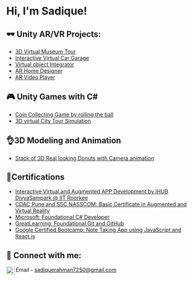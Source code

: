 <h1>Hi, I'm Sadique! <br/></h1>

<h2>🕶️ Unity AR/VR Projects:</h2>

  - [3D Virtual Museum Tour]()
  - [Interactive Virtual Car Garage](https://github.com/joshmadakor1/Algorithms-Practice)
  - [Virtual object Integrator](https://github.com/joshmadakor1/Algorithms-Practice)
  - [AR Home Designer](https://github.com/joshmadakor1/Algorithms-Practice)
  - [AR Video Player](https://github.com/joshmadakor1/Algorithms-Practice)

<h2>🎮 Unity Games with C#</h2>

- [Coin Collecting Game by rolling the ball](https://www.youtube.com/watch?v=a83ASGn_V_s)
- [3D virtual City Tour Simulation](https://www.youtube.com/watch?v=uHy3oM7NnoU)

<h2>👌3D Modeling and Animation</h2>

- [Stack of 3D Real looking Donuts with Camera animation](https://www.youtube.com/watch?v=a83ASGn_V_s)

<h2>📄Certifications</h2>

  - [Interactive Virtual and Augmented APP Development by iHUB DivyaSampark @ IIT Roorkee](https://www.linkedin.com/in/sadique-rahman-aa2951209/details/certifications/1735464798714/single-media-viewer/?profileId=ACoAADT_3doBFsfXz5yrVPeGirVB95umWAn4Cr0)
  - [CDAC Pune and SSC NASSCOM: Basic Certificate in Augmented and Virtual Reality](https://www.linkedin.com/in/sadique-rahman-aa2951209/details/certifications/1735463109058/single-media-viewer/?profileId=ACoAADT_3doBFsfXz5yrVPeGirVB95umWAn4Cr0)
  - [Microsoft: Foundational C# Developer](https://github.com/joshmadakor1/Algorithms-Practice)
  - [GreatLearning: Foundational Git and GitHub](https://olympus.mygreatlearning.com/courses/53846/certificate?pb_id=581)
  - [Google Certified Bootcamp: Note Taking App using JavaScript and React.js](https://www.cert.devtown.in/verify/1NsjNM)
  
<h2> 🤳 Connect with me:</h2>

[<img align="left" alt="JoshMadakor | LinkedIn" width="22px" src="https://cdn.jsdelivr.net/npm/simple-icons@v3/icons/linkedin.svg" />][linkedin]

[linkedin]: www.linkedin.com/in/sadique-rahman-aa2951209
Email -  sadiquerahman7250@gmail.com

